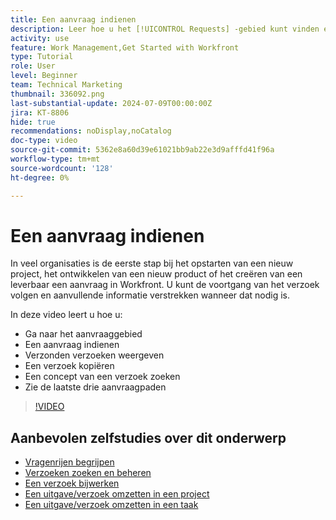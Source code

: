 ```yaml
---
title: Een aanvraag indienen
description: Leer hoe u het [!UICONTROL Requests] -gebied kunt vinden en een aanvraag kunt indienen. Leer vervolgens hoe u verzonden verzoeken en ontwerpverzoeken kunt bekijken.
activity: use
feature: Work Management,Get Started with Workfront
type: Tutorial
role: User
level: Beginner
team: Technical Marketing
thumbnail: 336092.png
last-substantial-update: 2024-07-09T00:00:00Z
jira: KT-8806
hide: true
recommendations: noDisplay,noCatalog
doc-type: video
source-git-commit: 5362e8a60d39e61021bb9ab22e3d9afffd41f96a
workflow-type: tm+mt
source-wordcount: '128'
ht-degree: 0%

---
```


# Een aanvraag indienen

In veel organisaties is de eerste stap bij het opstarten van een nieuw project, het ontwikkelen van een nieuw product of het creëren van een leverbaar een aanvraag in Workfront. U kunt de voortgang van het verzoek volgen en aanvullende informatie verstrekken wanneer dat nodig is.

In deze video leert u hoe u:

* Ga naar het aanvraaggebied
* Een aanvraag indienen
* Verzonden verzoeken weergeven
* Een verzoek kopiëren
* Een concept van een verzoek zoeken
* Zie de laatste drie aanvraagpaden

>[!VIDEO](https://video.tv.adobe.com/v/336092/?quality=12&learn=on)

## Aanbevolen zelfstudies over dit onderwerp

* [Vragenrijen begrijpen](/help/manage-work/request-queues/understand-request-queues.md)
* [Verzoeken zoeken en beheren](/help/manage-work/issues-requests/find-requests.md)
* [Een verzoek bijwerken](/help/manage-work/issues-requests/update-a-request.md)
* [Een uitgave/verzoek omzetten in een project](/help/manage-work/issues-requests/create-a-project-from-a-request.md)
* [Een uitgave/verzoek omzetten in een taak](/help/manage-work/issues-requests/convert-issues-to-other-work-items.md)
